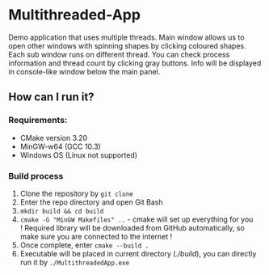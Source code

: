 # Multithreaded-App
Demo application that uses multiple threads.
Main window allows us to open other windows with spinning shapes by clicking coloured shapes.
Each sub window runs on different thread.
You can check process information and thread count by clicking gray buttons.
Info will be displayed in console-like window below the main panel.

## How can I run it?
### Requirements:
- CMake version 3.20
- MinGW-w64 (GCC 10.3)
- Windows OS (Linux not supported)

### Build process
1) Clone the repository by ```git clone```
2) Enter the repo directory and open Git Bash
3) ```mkdir build && cd build```
4) ```cmake -G "MinGW Makefiles" ..``` - cmake will set up everything for you<br>! Required library will be downloaded from GitHub automatically, so make sure you are connected to the internet !
5) Once complete, enter ```cmake --build .```
6) Executable will be placed in current directory (_./build_), you can directly run it by ```./MultithreadedApp.exe```
